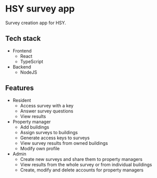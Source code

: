 # HSY survey app

Survey creation app for HSY. 
## Tech stack
* Frontend
  * React
  * TypeScript
* Backend
  * NodeJS
## Features
* Resident
  * Access survey with a key
  * Answer survey questions
  * View results
* Property manager
  * Add buildings
  * Assign surveys to buildings
  * Generate access keys to surveys
  * View survey results from owned buildings
  * Modify own profile
* Admin
  * Create new surveys and share them to property managers
  * View results from the whole survey or from individual buildings
  * Create, modify and delete accounts for property managers
    
